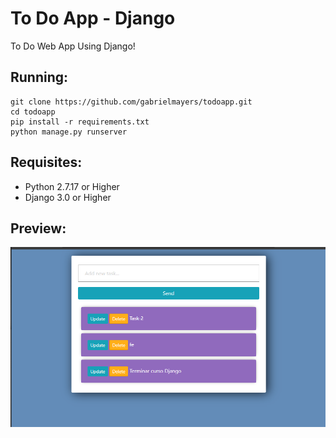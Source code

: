 # To Do App - Django

To Do Web App Using Django!

## Running:

```
git clone https://github.com/gabrielmayers/todoapp.git
cd todoapp
pip install -r requirements.txt
python manage.py runserver

```

## Requisites:

* Python 2.7.17 or Higher
* Django 3.0 or Higher

## Preview:

![Preview Image](https://github.com/gabrielmayers/todoapp/blob/master/Preview.png)

